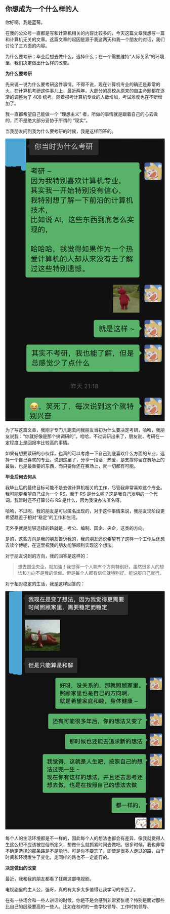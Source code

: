## 你想成为一个什么样的人

你好啊，我是蓝莓。

在我的公众号一直都是写和计算机相关的内容比较多的，今天这篇文章我想写一篇和计算机无关的文章。这篇文章的起因是源于我这两天和我一个朋友的对话，我们讨论了三方面的内容。

为什么要考研；毕业后想去做什么，选择什么；在一个需要维持“人际关系”的环境里，我们决定做出什么样的改变。

**为什么要考研**

先来说一说为什么要考研这件事情。不得不说，现在计算机专业的确还是非常的火，在计算机考研这件事儿上，最近两年，大部分的高校从原来的自主命题都在逐渐的调整为了 408 统考。随着报考计算机专业的人数增加，考试难度也在不断增加了。

我一直都希望自己能做一个 “理想主义” 者，所做的事情就是跟着自己的心去做的，而不是绝大部分妥协于所谓的 “现实”。

当我朋友问到我为什么要考研的时候，我是这样回答的。

![](content.assets/image-20230211202129030.png)

为了写这篇文章，我刚才专门儿跑去问我朋友当初为什么要决定考研，哈哈，我朋友说我：“你就好像是那个搞调研的”。哈哈，不过调研出来了，朋友说，考研在一定程度上是回报率比较高的事情。

如果有想要读研的小伙伴，也真的可以考虑一下自己到底喜欢什么方面的专业，选择一个自己喜欢的专业。说到这里了，分享一段话：热爱，是支撑你留在赛场上的最后，也是最重要的东西，而只要你还在赛场上，就一切都有可能。



**毕业后何去何从**

我毕业后的最终目标可能不是去做计算机相关的工作，尽管我非常喜欢这个专业。我可能更希望自己成为一个 RS。至于 RS 是什么呢？这是我自己发明的一个代词。我暂时还不打算公布 RS 是什么，因为我没办法匿名呀。

哈哈，不过呢，我的朋友是可以匿名出现的，对于这件事情来说，我朋友现阶段更希望趋近于相对“稳定”的工作和生活。

无外乎就是能够选择的路就是，考公、编制、国企、央企，这类的方向。

是的，这些方向是我的朋友告诉我的，我的朋友还说希望有了这样一个工作后还想去读个博呢，在这里祝我的朋友能够顺利实现这个想法。

对于朋友说到的方向，我的回答是这样的：

> 想去国企央企，就加油！我觉得一个人能有个方向特别好。虽然很多人的想法和方向不是我的信仰。但是每个人都有信仰就特别好。能说服自己就行。

对于相对稳定的生活，我是这样回答的：

![](content.assets/image-20230211201424402.png)

每个人的生活环境都是不一样的，因此每个人的想法也都会有差异，像我就觉得人生这么短不应该被世俗所定义，想做什么就抓紧时间去做吧。很多时候，我也非常不确定选择的那条路是不是能行。可是你不要忘了，即使是很多人走过的路，由于时间和环境发生了变化，走同样的路也不一定能行的。



**决定做出的改变**

最近，我和我的朋友都看了狂飙这部电视剧。

电视剧里的主人公，强哥，真的有太多太多值得让我学习的东西了。

在有一些场合和一些人讲话的时候，你是不是会感到非常紧张呢？特别是面对那些比自己的层级要高的一些人。比如在校时的一些学校领导、工作时的领导、







